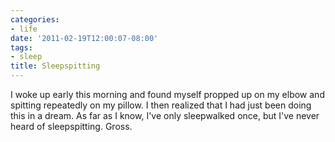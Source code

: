 ```yaml
---
categories:
- life
date: '2011-02-19T12:00:07-08:00'
tags:
- sleep
title: Sleepspitting
---
```


I woke up early this morning and found myself propped up on my elbow and spitting repeatedly on my pillow. I then realized that I had just been doing this in a dream. As far as I know, I've only sleepwalked once, but I've never heard of sleepspitting. Gross.
